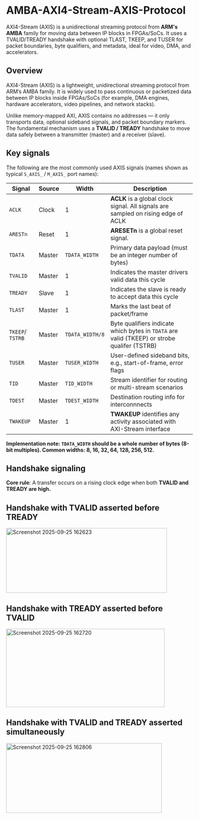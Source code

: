 # AMBA-AXI4-Stream-AXIS-Protocol
AXI4-Stream (AXIS) is a unidirectional streaming protocol from **ARM's AMBA** family for moving data between IP blocks in FPGAs/SoCs. It uses a TVALID/TREADY handshake with optional TLAST, TKEEP, and TUSER for packet boundaries, byte qualifiers, and metadata, ideal for video, DMA, and accelerators.
## Overview
AXI4-Stream (AXIS) is a lightweight, unidirectional streaming protocol from ARM’s AMBA family. It is widely used to pass continuous or packetized data between IP blocks inside FPGAs/SoCs (for example, DMA engines, hardware accelerators, video pipelines, and network stacks).

Unlike memory-mapped AXI, AXIS contains no addresses — it only transports data, optional sideband signals, and packet boundary markers. The fundamental mechanism uses a **TVALID / TREADY** handshake to move data safely between a transmitter (master) and a receiver (slave).

## Key signals
The following are the most commonly used AXIS signals (names shown as typical `S_AXIS_` / `M_AXIS_` port names):

| Signal           | Source | Width           | Description                                                                                      |
|------------------|--------|-----------------|--------------------------------------------------------------------------------------------------|
| `ACLK`           | Clock  | 1               | **ACLK** is a global clock signal. All signals are sampled on rising edge of ACLK                |
| `ARESTn`         | Reset  | 1               | **ARESETn** is a global reset signal.                                                            |
| `TDATA`          | Master | `TDATA_WIDTH`   | Primary data payload (must be an integer number of bytes)                                        | 
| `TVALID`         | Master | 1               | Indicates the master drivers valid data this cycle                                               |
| `TREADY`         | Slave  | 1               | Indicates the slave is ready to accept data this cycle                                           |
| `TLAST`          | Master | 1               | Marks the last beat of packet/frame                                                              |
| `TKEEP`/ `TSTRB` | Master | `TDATA_WIDTH/8` | Byte qualifiers indicate which bytes in `TDATA` are valid (TKEEP) or strobe qualifer (TSTRB)     |
| `TUSER`          | Master | `TUSER_WIDTH`   | User-defined sideband bits, e.g., start-of-frame, error flags                                    | 
| `TID`            | Master | `TID_WIDTH`     | Stream identifier for routing or multi-stream scenarios                                          |
| `TDEST`          | Master | `TDEST_WIDTH`   | Destination routing info for interconnnects                                                      |
| `TWAKEUP`        | Master | 1               | **TWAKEUP** identifies any activity associated with AXI-Stream interface                         | 

**Implementation note: `TDATA_WIDTH` should be a whole number of bytes (8-bit multiples). Common widths: 8, 16, 32, 64, 128, 256, 512.**

## Handshake signaling
**Core rule**: A transfer occurs on a rising clock edge when both **TVALID and TREADY are high.**

## Handshake with TVALID asserted before TREADY
<img width="434" height="174" alt="Screenshot 2025-09-25 162623" src="https://github.com/user-attachments/assets/f63d3cd9-1e77-4e74-adac-8348b09a6652" />

## Handshake with TREADY asserted before TVALID
<img width="428" height="211" alt="Screenshot 2025-09-25 162720" src="https://github.com/user-attachments/assets/54d44cfc-2590-43b5-91d8-e7f7027f3b74" />

## Handshake with TVALID and TREADY asserted simultaneously
<img width="420" height="188" alt="Screenshot 2025-09-25 162806" src="https://github.com/user-attachments/assets/c12c0003-30f1-4f0a-9c5b-fee5606771fa" />
